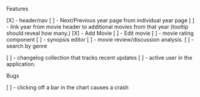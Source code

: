 Features

[X] - header/nav
[ ] - Next/Previous year page from individual year page
[ ] - link year from movie header to additional movies from
that year (tooltip should reveal how many.)
[X] - Add Movie
[ ] - Edit movie
[ ] - movie rating component
[ ] - synopsis editor
[ ] - movie review/discussion analysis.
[ ] - search by genre

[ ] - changelog collection that tracks recent updates
[ ] - active user in the application.

Bugs

[ ] - clicking off a bar in the chart causes a crash

